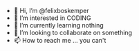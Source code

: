 - 👋 Hi, I’m @felixboskemper
- 👀 I’m interested in CODING
- 🌱 I’m currently learning nothing
- 💞️ I’m looking to collaborate on something
- 📫 How to reach me ... you can't

<!---
felixboskemper/felixboskemper is a ✨ special ✨ repository because its `README.md` (this file) appears on your GitHub profile.
You can click the Preview link to take a look at your changes.
--->
